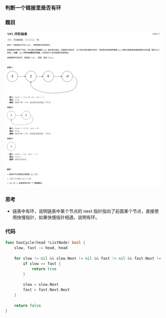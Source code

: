 ### 判断一个链接里是否有环

### 题目
![has_cycle](../../../images/has_cycle.png)

### 思考
- 链表中有环，说明链表中某个节点的 next 指针指向了前面某个节点，直接使用快慢指针，如果快慢指针相遇，说明有环。

### 代码
```go
func hasCycle(head *ListNode) bool {
	slow, fast := head, head

	for slow != nil && slow.Next != nil && fast != nil && fast.Next != nil {
		if slow == fast {
			return true
		}

		slow = slow.Next
		fast = fast.Next.Next
	}

	return false
}
```
